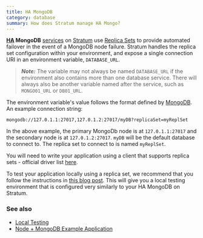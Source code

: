 ```yaml
---
title: HA MongoDB
category: database
summary: How does Stratum manage HA Mongo?
---
```


**[HA](/stratum/articles/ha-application) MongoDB** [services](/stratum/articles/concepts/services) on [Stratum](https://catalyze.io/stratum) use [Replica Sets](https://docs.mongodb.com/manual/replication/) to provide automated failover in the event of a MongoDB node failure. Stratum handles the replica set configuration within your environment, and expose a single connection URI in an environment variable, `DATABASE_URL`.

> ***Note:*** The variable may not always be named `DATABASE_URL` if the environment also contains more than one database service. There will always also be another variable named after the service, such as `MONGO01_URL` or `DB01_URL`.

The environment variable's value follows the format defined by [MongoDB](https://docs.mongodb.com/manual/reference/connection-string/). An example connection string:

```
mongodb://127.0.1.1:27017,127.0.1.2:27017/myDB?replicaSet=myReplSet
```

In the above example, the primary MongoDb node is at `127.0.1.1:27017` and the secondary node is at `127.0.1.2:27017`. `myDB` will be the default database to connect to. The replica set to connect to is named `myReplSet`.

You will need to write your application using a client that supports replica sets - official driver list [here](https://docs.mongodb.com/ecosystem/drivers/).

To test your application locally using a replica set, we recommend that you follow the instructions in [this blog post](https://blog.ajduke.in/2013/05/31/setup-mongodb-replica-set-in-4-steps/). This will give you a local testing environment that is configured very similarly to your HA MongoDB on Stratum.

### See also

* [Local Testing](/stratum/articles/guides/local-testing)
* [Node + MongoDB Example Application](/stratum/articles/guides/node-mongo)
